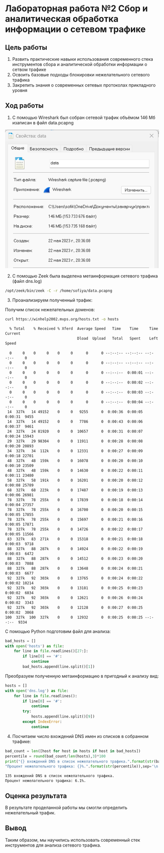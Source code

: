# Лабораторная работа №2 Cбор и аналитическая обработка информации о сетевом трафике

## Цель работы

1.  Развить практические навыки использования современного стека инструментов сбора и аналитической обработки информации о сетвом трафике
2.  Освоить базовые подходы блокировки нежелательного сетевого трафика
3.  Закрепить знания о современных сетевых протоколах прикладного уровня

## Ход работы

1.  С помощью Wireshark был собран сетевой трафик объёмом 146 Мб изаписан в файл data.pcapng
    
![alt text](https://github.com/Sofikoshka7/threat-hunting/blob/main/lab2/Screenshot_1.png)

2.  С помощью Zeek была выделена метаинформация сетевого трафика (файл dns.log)

``` bash
/opt/zeek/bin/zeek -C -r /home/sofiya/data.pcapng
```

3. Проанализируем полученный трафик:

Получим список нежелательных доменов:

``` bash
curl https://winhelp2002.mvps.org/hosts.txt -o hosts
```

      % Total    % Received % Xferd  Average Speed   Time    Time     Time  Current
                                     Dload  Upload   Total   Spent    Left  Speed

      0     0    0     0    0     0      0      0 --:--:-- --:--:-- --:--:--     0
      0     0    0     0    0     0      0      0 --:--:-- --:--:-- --:--:--     0
      0     0    0     0    0     0      0      0 --:--:--  0:00:01 --:--:--     0
      0     0    0     0    0     0      0      0 --:--:--  0:00:02 --:--:--     0
      0     0    0     0    0     0      0      0 --:--:--  0:00:03 --:--:--     0
      0     0    0     0    0     0      0      0 --:--:--  0:00:04 --:--:--     0
     14  327k   14 49152    0     0   9255      0  0:00:36  0:00:05  0:00:31  9455
     14  327k   14 49152    0     0   7786      0  0:00:43  0:00:06  0:00:37  9461
     24  327k   24 81920    0     0  10657      0  0:00:31  0:00:07  0:00:24 15943
     29  327k   29 98304    0     0  11911      0  0:00:28  0:00:08  0:00:20 20893
     34  327k   34  112k    0     0  12331      0  0:00:27  0:00:09  0:00:18 22701
     48  327k   48  159k    0     0  16078      0  0:00:20  0:00:10  0:00:10 23509
     48  327k   48  159k    0     0  14630      0  0:00:22  0:00:11  0:00:11 23480
     58  327k   58  191k    0     0  16201      0  0:00:20  0:00:12  0:00:08 25789
     68  327k   68  223k    0     0  17487      0  0:00:19  0:00:13  0:00:06 26981
     78  327k   78  255k    0     0  17839      0  0:00:18  0:00:14  0:00:04 27357
     78  327k   78  255k    0     0  16700      0  0:00:20  0:00:15  0:00:05 17855
     78  327k   78  255k    0     0  15697      0  0:00:21  0:00:16  0:00:05 17871
     78  327k   78  255k    0     0  14726      0  0:00:22  0:00:17  0:00:05 11566
     83  327k   83  271k    0     0  15318      0  0:00:21  0:00:18  0:00:03  9718
     88  327k   88  287k    0     0  14924      0  0:00:22  0:00:19  0:00:03  6472
     88  327k   88  287k    0     0  14512      0  0:00:23  0:00:20  0:00:03  7088
     88  327k   88  287k    0     0  13648      0  0:00:24  0:00:21  0:00:03  6677
     92  327k   92  303k    0     0  13765      0  0:00:24  0:00:22  0:00:02 10214
     92  327k   92  303k    0     0  13181      0  0:00:25  0:00:23  0:00:02  6034
     92  327k   92  303k    0     0  12621      0  0:00:26  0:00:24  0:00:02  3343
     92  327k   92  303k    0     0  12128      0  0:00:27  0:00:25  0:00:02  3068
    100  327k  100  327k    0     0  12932      0  0:00:25  0:00:25 --:--:--  9334

С помощью Python подготовим файл для анализа:

``` python
bad_hosts = []
with open('hosts') as file:
    for line in file.readlines()[27:]:
        if line[0] == '#':
            continue
        bad_hosts.append(line.split()[1])
```

Преобразуем полученную метаинформацию в пригодный к анализу вид:

``` python
hosts = []
with open('dns.log') as file:
    for line in file.readlines():
        if line[0] == '#':
            continue
        try:
            hosts.append(line.split()[9])
        except IndexError:
            continue
```

4. Посчитаем число вхождений DNS имен из списков в собранном трафике:

``` python
bad_count = len([host for host in hosts if host in bad_hosts])
percentile = round(bad_count/len(hosts),3)*100
print("{} вхождений DNS в список нежелательного трафика.".format(str(bad_count)),
"Процент нежелательного трафика: {}%.".format(str(percentile)),sep='\n')
```

    135 вхождений DNS в список нежелательного трафика.
    Процент нежелательного трафика: 6.1%.

## Оценка результата

В результате проделанной работы мы смогли определить нежелательный трафик.

## Вывод

Таким образом, мы научились использовать современный стек инструментов для анализа сетевого трафика.
